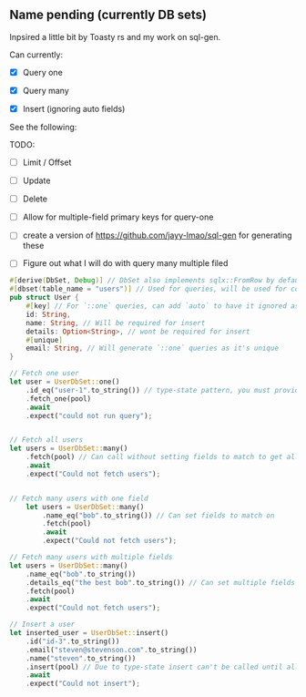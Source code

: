 ## Name pending (currently DB sets)

Inpsired a little bit by Toasty rs and my work on sql-gen.

Can currently:
- [x] Query one
- [x] Query many
- [x] Insert (ignoring auto fields)


See the following: 

TODO:
- [ ] Limit / Offset
- [ ] Update
- [ ] Delete
- [ ] Allow for multiple-field primary keys for query-one
- [ ] create a version of https://github.com/jayy-lmao/sql-gen for generating these
- [ ] Figure out what I will do with query many multiple filed



```rs
#[derive(DbSet, Debug)] // DbSet also implements sqlx::FromRow by default
#[dbset(table_name = "users")] // Used for queries, will be used for codegen
pub struct User {
    #[key] // For `::one` queries, can add `auto` to have it ignored as required for inserts.
    id: String,
    name: String, // Will be required for insert
    details: Option<String>, // wont be required for insert
    #[unique]
    email: String, // Will generate `::one` queries as it's unique
}

// Fetch one user
let user = UserDbSet::one()
    .id_eq("user-1".to_string()) // type-state pattern, you must provide a key or unique field to be able to call fetch_one
    .fetch_one(pool)
    .await
    .expect("could not run query");


// Fetch all users
let users = UserDbSet::many()
    .fetch(pool) // Can call without setting fields to match to get all results
    .await
    .expect("Could not fetch users");


// Fetch many users with one field
    let users = UserDbSet::many()
        .name_eq("bob".to_string()) // Can set fields to match on
        .fetch(pool)
        .await
        .expect("Could not fetch users");

// Fetch many users with multiple fields
let users = UserDbSet::many()
    .name_eq("bob".to_string())
    .details_eq("the best bob".to_string()) // Can set multiple fields to match on
    .fetch(pool)
    .await
    .expect("Could not fetch users");

// Insert a user
let inserted_user = UserDbSet::insert()
    .id("id-3".to_string())
    .email("steven@stevenson.com".to_string())
    .name("steven".to_string())
    .insert(pool) // Due to type-state insert can't be called until all non-nullable (besides auto)  fields have been set
    .await
    .expect("Could not insert");
```


